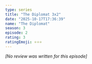 ```yaml
---
type: series
title: "The Diplomat 3x2"
date: "2025-10-17T17:36:39"
name: "The Diplomat"
season: 3
episode: 2
rating: 3
ratingEmoji: ⭐️⭐️⭐️
---
```


*[No review was written for this episode]*
